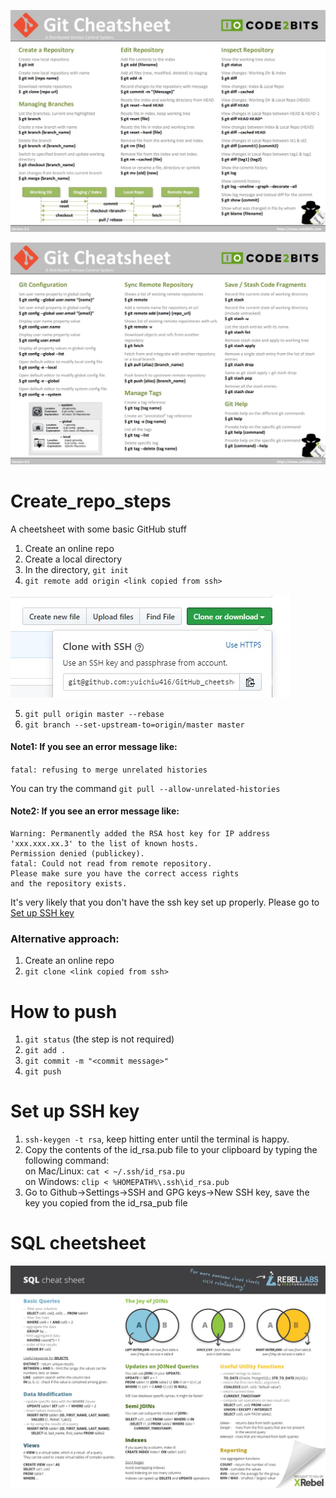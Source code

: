 


![cheetsheet1](./cheetsheet1.jpg "cheetsheet1")

![cheetsheet2](./cheetsheet2.jpg "cheetsheet2")


# Create_repo_steps
A cheetsheet with some basic GitHub stuff

1. Create an online repo
2. Create a local directory
3. In the directory, `git init`
4. `git remote add origin <link copied from ssh>`


![SSH](./CloneWithSSH.jpg "Make sure it's SSH not link")


5. `git pull origin master --rebase`
6. `git branch --set-upstream-to=origin/master master`

#### Note1: If you see an error message like:   

`fatal: refusing to merge unrelated histories`

You can try the command `git pull --allow-unrelated-histories`

#### Note2: If you see an error message like: 

```
Warning: Permanently added the RSA host key for IP address 'xxx.xxx.xx.3' to the list of known hosts.
Permission denied (publickey).
fatal: Could not read from remote repository.
Please make sure you have the correct access rights
and the repository exists.
```

It's very likely that you don't have the ssh key set up properly. Please go to [Set up SSH key](#set-up-ssh-key)


### Alternative approach:

1. Create an online repo
2. `git clone <link copied from ssh>`

# How to push

1. `git status` (the step is not required)
2. `git add .`
3. `git commit -m "<commit message>"`
4. `git push `


# Set up SSH key

1. `ssh-keygen -t rsa`, keep hitting enter until the terminal is happy. 
2. Copy the contents of the id_rsa.pub file to your clipboard by typing the following command: <br/>
   on Mac/Linux: `cat < ~/.ssh/id_rsa.pu` <br/>
   on Windows: `clip < %HOMEPATH%\.ssh\id_rsa.pub`<br/>
3. Go to Github->Settings->SSH and GPG keys->New SSH key, save the key you copied from the id_rsa_pub file
 

# SQL cheetsheet
![SQL Cheetsheet](./sql-cheetsheet.jpg "sql-cheetsheet")

